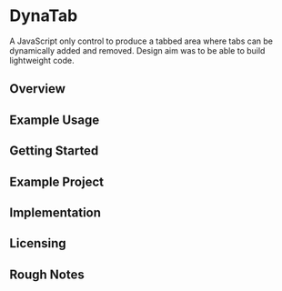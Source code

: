 # DynaTab #

A JavaScript only control to produce a tabbed area where tabs can be dynamically added and removed.
Design aim was to be able to build lightweight code.



## Overview ##




## Example Usage ##



## Getting Started ##



## Example Project ##



## Implementation ##



## Licensing ##



## Rough Notes ##

